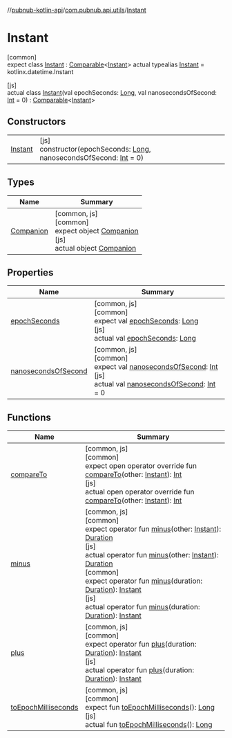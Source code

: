 //[pubnub-kotlin-api](../../../index.md)/[com.pubnub.api.utils](../index.md)/[Instant](index.md)

# Instant

[common]\
expect class [Instant](index.md) : [Comparable](https://kotlinlang.org/api/latest/jvm/stdlib/kotlin-stdlib/kotlin/-comparable/index.html)&lt;[Instant](index.md)&gt; actual typealias [Instant](index.md) = kotlinx.datetime.Instant

[js]\
actual class [Instant](index.md)(val epochSeconds: [Long](https://kotlinlang.org/api/latest/jvm/stdlib/kotlin-stdlib/kotlin/-long/index.html), val nanosecondsOfSecond: [Int](https://kotlinlang.org/api/latest/jvm/stdlib/kotlin-stdlib/kotlin/-int/index.html) = 0) : [Comparable](https://kotlinlang.org/api/latest/jvm/stdlib/kotlin-stdlib/kotlin/-comparable/index.html)&lt;[Instant](index.md)&gt;

## Constructors

| | |
|---|---|
| [Instant](-instant.md) | [js]<br>constructor(epochSeconds: [Long](https://kotlinlang.org/api/latest/jvm/stdlib/kotlin-stdlib/kotlin/-long/index.html), nanosecondsOfSecond: [Int](https://kotlinlang.org/api/latest/jvm/stdlib/kotlin-stdlib/kotlin/-int/index.html) = 0) |

## Types

| Name | Summary |
|---|---|
| [Companion](-companion/index.md) | [common, js]<br>[common]<br>expect object [Companion](-companion/index.md)<br>[js]<br>actual object [Companion](-companion/index.md) |

## Properties

| Name | Summary |
|---|---|
| [epochSeconds](epoch-seconds.md) | [common, js]<br>[common]<br>expect val [epochSeconds](epoch-seconds.md): [Long](https://kotlinlang.org/api/latest/jvm/stdlib/kotlin-stdlib/kotlin/-long/index.html)<br>[js]<br>actual val [epochSeconds](epoch-seconds.md): [Long](https://kotlinlang.org/api/latest/jvm/stdlib/kotlin-stdlib/kotlin/-long/index.html) |
| [nanosecondsOfSecond](nanoseconds-of-second.md) | [common, js]<br>[common]<br>expect val [nanosecondsOfSecond](nanoseconds-of-second.md): [Int](https://kotlinlang.org/api/latest/jvm/stdlib/kotlin-stdlib/kotlin/-int/index.html)<br>[js]<br>actual val [nanosecondsOfSecond](nanoseconds-of-second.md): [Int](https://kotlinlang.org/api/latest/jvm/stdlib/kotlin-stdlib/kotlin/-int/index.html) = 0 |

## Functions

| Name | Summary |
|---|---|
| [compareTo](compare-to.md) | [common, js]<br>[common]<br>expect open operator override fun [compareTo](compare-to.md)(other: [Instant](index.md)): [Int](https://kotlinlang.org/api/latest/jvm/stdlib/kotlin-stdlib/kotlin/-int/index.html)<br>[js]<br>actual open operator override fun [compareTo](compare-to.md)(other: [Instant](index.md)): [Int](https://kotlinlang.org/api/latest/jvm/stdlib/kotlin-stdlib/kotlin/-int/index.html) |
| [minus](minus.md) | [common, js]<br>[common]<br>expect operator fun [minus](minus.md)(other: [Instant](index.md)): [Duration](https://kotlinlang.org/api/latest/jvm/stdlib/kotlin-stdlib/kotlin.time/-duration/index.html)<br>[js]<br>actual operator fun [minus](minus.md)(other: [Instant](index.md)): [Duration](https://kotlinlang.org/api/latest/jvm/stdlib/kotlin-stdlib/kotlin.time/-duration/index.html)<br>[common]<br>expect operator fun [minus](minus.md)(duration: [Duration](https://kotlinlang.org/api/latest/jvm/stdlib/kotlin-stdlib/kotlin.time/-duration/index.html)): [Instant](index.md)<br>[js]<br>actual operator fun [minus](minus.md)(duration: [Duration](https://kotlinlang.org/api/latest/jvm/stdlib/kotlin-stdlib/kotlin.time/-duration/index.html)): [Instant](index.md) |
| [plus](plus.md) | [common, js]<br>[common]<br>expect operator fun [plus](plus.md)(duration: [Duration](https://kotlinlang.org/api/latest/jvm/stdlib/kotlin-stdlib/kotlin.time/-duration/index.html)): [Instant](index.md)<br>[js]<br>actual operator fun [plus](plus.md)(duration: [Duration](https://kotlinlang.org/api/latest/jvm/stdlib/kotlin-stdlib/kotlin.time/-duration/index.html)): [Instant](index.md) |
| [toEpochMilliseconds](to-epoch-milliseconds.md) | [common, js]<br>[common]<br>expect fun [toEpochMilliseconds](to-epoch-milliseconds.md)(): [Long](https://kotlinlang.org/api/latest/jvm/stdlib/kotlin-stdlib/kotlin/-long/index.html)<br>[js]<br>actual fun [toEpochMilliseconds](to-epoch-milliseconds.md)(): [Long](https://kotlinlang.org/api/latest/jvm/stdlib/kotlin-stdlib/kotlin/-long/index.html) |
